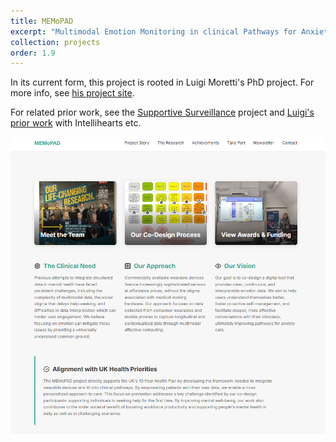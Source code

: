 ```yaml
---
title: MEMoPAD
excerpt: "Multimodal Emotion Monitoring in clinical Pathways for Anxiety Disorders"
collection: projects
order: 1.9
---
```


In its current form, this project is rooted in Luigi Moretti's PhD project. For more info, see [his project site](https://luigiam.github.io/PhD_project_website/).

For related prior work, see the [Supportive Surveillance](https://dwongh.github.io/projects/SupSur/) project and [Luigi's prior work](https://luigiandreamoretti.com/) with Intellihearts etc.

[![Luigi's MEMoPAD project site](/images/memopad_site_screenshot.png)](https://luigiam.github.io/PhD_project_website/)
